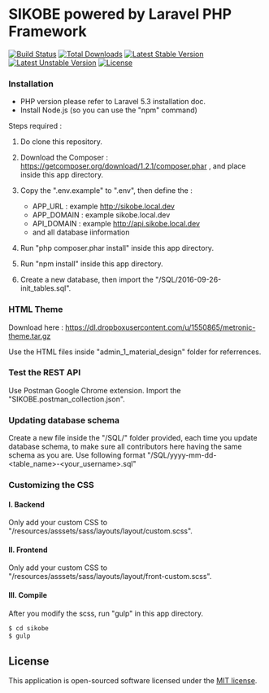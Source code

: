 # SIKOBE powered by Laravel PHP Framework

[![Build Status](https://travis-ci.org/laravel/framework.svg)](https://travis-ci.org/laravel/framework)
[![Total Downloads](https://poser.pugx.org/laravel/framework/d/total.svg)](https://packagist.org/packages/laravel/framework)
[![Latest Stable Version](https://poser.pugx.org/laravel/framework/v/stable.svg)](https://packagist.org/packages/laravel/framework)
[![Latest Unstable Version](https://poser.pugx.org/laravel/framework/v/unstable.svg)](https://packagist.org/packages/laravel/framework)
[![License](https://poser.pugx.org/laravel/framework/license.svg)](https://packagist.org/packages/laravel/framework)

### Installation

- PHP version please refer to Laravel 5.3 installation doc.
- Install Node.js (so you can use the "npm" command)

Steps required :

1) Do clone this repository.

2) Download the Composer : https://getcomposer.org/download/1.2.1/composer.phar , and place inside this app directory.

3) Copy the ".env.example" to ".env", then define the :
   - APP_URL : example http://sikobe.local.dev
   - APP_DOMAIN : example sikobe.local.dev
   - API_DOMAIN : example http://api.sikobe.local.dev
   - and all database iinformation

4) Run "php composer.phar install" inside this app directory.

5) Run "npm install" inside this app directory.

6) Create a new database, then import the "/SQL/2016-09-26-init_tables.sql".

### HTML Theme
Download here : https://dl.dropboxusercontent.com/u/1550865/metronic-theme.tar.gz

Use the HTML files inside "admin_1_material_design" folder for referrences.


### Test the REST API
Use Postman Google Chrome extension. Import the "SIKOBE.postman_collection.json".


### Updating database schema
Create a new file inside the "/SQL/" folder provided, each time you update database schema, to make sure all contributors here having the same schema as you are. Use following format "/SQL/yyyy-mm-dd-<table_name>-<your_username>.sql"


### Customizing the CSS

#### I. Backend
Only add your custom CSS to "/resources/asssets/sass/layouts/layout/custom.scss".

#### II. Frontend
Only add your custom CSS to "/resources/asssets/sass/layouts/layout/front-custom.scss".

#### III. Compile
After you modify the scss, run "gulp" in this app directory.
```sh
$ cd sikobe
$ gulp
```


## License

This application is open-sourced software licensed under the [MIT license](http://opensource.org/licenses/MIT).
